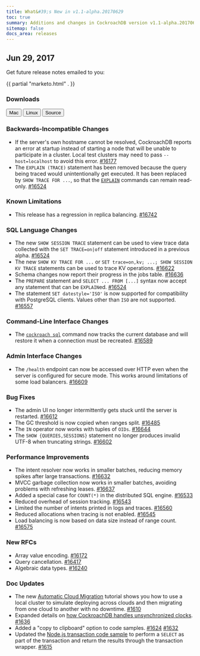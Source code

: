```yaml
---
title: What&#39;s New in v1.1-alpha.20170629
toc: true
summary: Additions and changes in CockroachDB version v1.1-alpha.20170629
sitemap: false
docs_area: releases 
---
```


## Jun 29, 2017

Get future release notes emailed to you:

{{ partial "marketo.html" . }}

### Downloads

<div id="os-tabs" class="clearfix os-tabs_button-outline-primary">
    <a href="https://binaries.cockroachdb.com/cockroach-v1.1-alpha.20170629.darwin-10.9-amd64.tgz"><button id="mac" data-eventcategory="mac-binary-release-notes">Mac</button></a>
    <a href="https://binaries.cockroachdb.com/cockroach-v1.1-alpha.20170629.linux-amd64.tgz"><button id="linux" data-eventcategory="linux-binary-release-notes">Linux</button></a>
    <a href="https://binaries.cockroachdb.com/cockroach-v1.1-alpha.20170629.src.tgz"><button id="source" data-eventcategory="source-release-notes">Source</button></a>
</div>

### Backwards-Incompatible Changes

- If the server's own hostname cannot be resolved, CockroachDB reports an error at startup instead of starting a node that will be unable to participate in a cluster. Local test clusters may need to pass `--host=localhost` to avoid this error. [#16177](https://github.com/cockroachdb/cockroach/pull/16177)
- The `EXPLAIN (TRACE)` statement has been removed because the query being traced would unintentionally get executed. It has been replaced by `SHOW TRACE FOR ...`, so that the [`EXPLAIN`](../v1.1/explain.html) commands can remain read-only. [#16524](https://github.com/cockroachdb/cockroach/pull/16524)

### Known Limitations

- This release has a regression in replica balancing. [#16742](https://github.com/cockroachdb/cockroach/issues/16742)

### SQL Language Changes

- The new `SHOW SESSION TRACE` statement can be used to view trace data collected with the `SET TRACE=on|off` statement introduced in a previous alpha. [#16524](https://github.com/cockroachdb/cockroach/pull/16524)
- The new `SHOW KV TRACE FOR ...` or `SET trace=on,kv; ...; SHOW SESSION KV TRACE` statements can be used to trace KV operations. [#16622](https://github.com/cockroachdb/cockroach/pull/16622)
- Schema changes now report their progress in the jobs table. [#16636](https://github.com/cockroachdb/cockroach/pull/16636)
- The `PREPARE` statement and `SELECT ... FROM [...]` syntax now accept any statement that can be `EXPLAIN`ed. [#16524](https://github.com/cockroachdb/cockroach/pull/16524)
- The statement `SET datestyle='ISO'` is now supported for compatibility with PostgreSQL clients. Values other than `ISO` are not supported. [#16557](https://github.com/cockroachdb/cockroach/pull/16557)

### Command-Line Interface Changes

- The [`cockroach sql`](../v1.1/use-the-built-in-sql-client.html) command now tracks the current database and will restore it when a connection must be recreated. [#16589](https://github.com/cockroachdb/cockroach/pull/16589)

### Admin Interface Changes

- The `/health` endpoint can now be accessed over HTTP even when the server is configured for secure mode. This works around limitations of some load balancers. [#16609](https://github.com/cockroachdb/cockroach/pull/16609)

### Bug Fixes

- The admin UI no longer intermittently gets stuck until the server is restarted. [#16612](https://github.com/cockroachdb/cockroach/pull/16612)
- The GC threshold is now copied when ranges split. [#16485](https://github.com/cockroachdb/cockroach/pull/16485)
- The `IN` operator now works with tuples of `OIDs`. [#16644](https://github.com/cockroachdb/cockroach/pull/16644)
- The `SHOW {QUERIES,SESSIONS}` statement no longer produces invalid UTF-8 when truncating strings. [#16602](https://github.com/cockroachdb/cockroach/pull/16602)

### Performance Improvements

- The intent resolver now works in smaller batches, reducing memory spikes after large transactions. [#16632](https://github.com/cockroachdb/cockroach/pull/16632)
- MVCC garbage collection now works in smaller batches, avoiding problems with refreshing leases. [#16637](https://github.com/cockroachdb/cockroach/pull/16637)
- Added a special case for `COUNT(*)` in the distributed SQL engine. [#16533](https://github.com/cockroachdb/cockroach/pull/16533)
- Reduced overhead of session tracking. [#16543](https://github.com/cockroachdb/cockroach/pull/16543)
- Limited the number of intents printed in logs and traces. [#16560](https://github.com/cockroachdb/cockroach/pull/16560)
- Reduced allocations when tracing is not enabled. [#16545](https://github.com/cockroachdb/cockroach/pull/16545)
- Load balancing is now based on data size instead of range count. [#16575](https://github.com/cockroachdb/cockroach/pull/16575)

### New RFCs

- Array value encoding. [#16172](https://github.com/cockroachdb/cockroach/pull/16172)
- Query cancellation. [#16417](https://github.com/cockroachdb/cockroach/pull/16417)
- Algebraic data types. [#16240](https://github.com/cockroachdb/cockroach/pull/16240)

### Doc Updates

- The new [Automatic Cloud Migration](../v1.1/demo-automatic-cloud-migration.html) tutorial shows you how to use a local cluster to simulate deploying across clouds and then migrating from one cloud to another with no downtime. [#1610](https://github.com/cockroachdb/docs/pull/1610)
- Expanded details on [how CockroachDB handles unsynchronized clocks](../v1.1/recommended-production-settings.html#clock-synchronization). [#1636](https://github.com/cockroachdb/docs/pull/1636)
- Added a "copy to clipboard" option to code samples. [#1624](https://github.com/cockroachdb/docs/pull/1624) [#1632](https://github.com/cockroachdb/docs/pull/1632)
- Updated the [Node.js transaction code sample](../v1.1/build-a-nodejs-app-with-cockroachdb.html) to perform a `SELECT` as part of the transaction and return the results through the transaction wrapper. [#1615](https://github.com/cockroachdb/docs/pull/1615)

